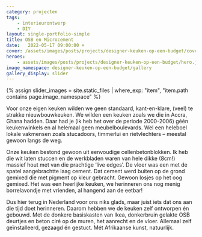 ```yaml
---
category: projecten
tags:
    - interieurontwerp
    - DIY
layout: single-portfolio-simple
title: OSB en Microcement
date:   2022-05-17 09:00:00 +
cover: /assets/images/posts/projects/designer-keuken-op-een-budget/cover@450w.jpg
heroes:
    - assets/images/posts/projects/designer-keuken-op-een-budget/hero.jpg
image_namespace: designer-keuken-op-een-budget/gallery
gallery_display: slider
---
```

{% assign slider_images = site.static_files | where_exp: "item", "item.path contains page.image_namespace" %}

Voor onze eigen keuken wilden we geen standaard, kant-en-klare, (veel) te strakke nieuwbouwkeuken. We wilden een keuken zoals we die in Accra, Ghana hadden. Daar had je (ik heb het over de periode 2000-2006) géén keukenwinkels en al helemaal geen meubelboulevards. Wel een heleboel lokale vakmensen zoals stucadoors, timmerlui en rietvlechters – meestal gewoon langs de weg.

Onze keuken bestond gewoon uit eenvoudige cellenbetonblokken. Ik heb die wit laten stuccen en de werkbladen waren van hele dikke (8cm!) massief hout met van die prachtige ‘live edges’.  De vloer was een met de spatel aangebrachtte laag cement. Dat cement werd buiten op de grond gemixed die met pigment op kleur gebracht. Gewoon losjes op het oog gemixed. Het was een heerlijke keuken, we herinneren ons nog menig borrelavondje met vrienden, al hangend aan de eetbar!

Dus hier terug in Nederland voor ons niks glads, maar juist iets dat ons aan die tijd doet herinneren. Daarom hebben we de keuken zelf ontworpen én gebouwd. Met de donkere basiskasten van Ikea, donkerbruin gelakte OSB deurtjes en beton ciré op de muren, het aanrecht en de vloer. Allemaal zelf geïnstalleerd, gezaagd én gestuct. Mét Afrikaanse kunst, natuurlijk.
